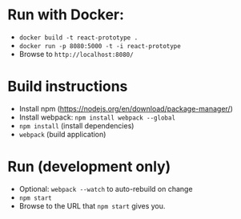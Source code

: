 # Run with Docker:
* `docker build -t react-prototype .`
* `docker run -p 8080:5000 -t -i react-prototype`
* Browse to `http://localhost:8080/`

# Build instructions
* Install npm (https://nodejs.org/en/download/package-manager/)
* Install webpack: `npm install webpack --global`
* `npm install` (install dependencies)
* `webpack` (build application)

# Run (development only)
* Optional: `webpack --watch` to auto-rebuild on change
* `npm start`
* Browse to the URL that `npm start` gives you.
